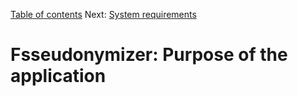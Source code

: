 [Table of contents](../tableOfContents.md) 
Next: [System requirements](../systemRequirements.md)

# Fsseudonymizer: Purpose of the application
